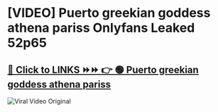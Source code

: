 
 # [VIDEO] Puerto greekian goddess athena pariss Onlyfans Leaked 52p65

## <h2><a href="https://clipsfans.com/Puerto_greekian_goddess_athena_pariss&ref=git">🔗 Click to LINKS ⏩⏩ 👉 🟢 Puerto greekian goddess athena pariss </a></h2>

<a href="https://clipsfans.com/Puerto_greekian_goddess_athena_pariss&ref=git" rel="nofollow" data-target="animated-image.originalLink"><img src="https://i.ibb.co.com/xMMVF88/686577567.gif" alt="Viral Video Original" style="max-width: 100%; display: inline-block;" data-target="animated-image.originalImage"></a>

